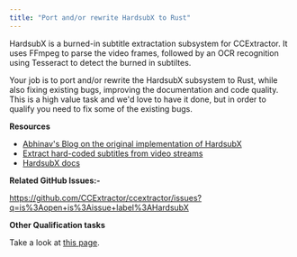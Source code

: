 ```yaml
---
title: "Port and/or rewrite HardsubX to Rust"
---
```


HardsubX is a burned-in subtitle extractation subsystem for CCExtractor. It uses FFmpeg to parse the video frames, followed by an OCR recognition using Tesseract to detect the burned in subtiltes.

Your job is to port and/or rewrite the HardsubX subsystem to Rust, while also fixing existing bugs, improving the documentation and code quality.
This is a high value task and we'd love to have it done, but in order to qualify you need to fix some of the existing bugs.

**Resources**

- [Abhinav's Blog on the original implementation of HardsubX](https://abhinavshukla95.wordpress.com/2016/08/18/google-summer-of-code-work-product-submission/)
- [Extract hard-coded subtitles from video streams](https://ccextractor.org/public/gsoc/2016/abhinav/)
- [HardsubX docs](https://github.com/CCExtractor/ccextractor/blob/master/docs/HARDSUBX.txt)

**Related GitHub Issues:-** 

https://github.com/CCExtractor/ccextractor/issues?q=is%3Aopen+is%3Aissue+label%3AHardsubX

**Other Qualification tasks**

Take a look at [this page](/public/gsoc/takehome).